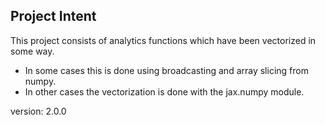 ## Project Intent
This project consists of analytics functions which have been vectorized in some way.
- In some cases this is done using broadcasting and array slicing from numpy.
- In other cases the vectorization is done with the jax.numpy module.

version: 2.0.0


